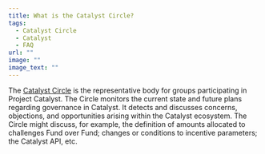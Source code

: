 ```yaml
---
title: What is the Catalyst Circle?
tags:
  - Catalyst Circle
  - Catalyst
  - FAQ
url: ""
image: ""
image_text: ""
---
```


The [Catalyst Circle](https://iohk.io/en/blog/posts/2021/07/08/introducing-the-catalyst-circle/) is the representative body for groups participating in Project Catalyst. The Circle monitors the current state and future plans regarding governance in Catalyst. It detects and discusses concerns, objections, and opportunities arising within the Catalyst ecosystem. The Circle might discuss, for example, the definition of amounts allocated to challenges Fund over Fund; changes or conditions to incentive parameters; the Catalyst API, etc.
